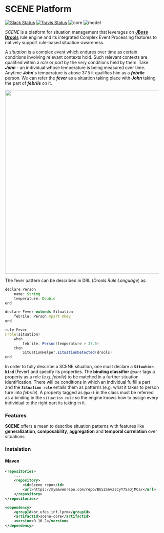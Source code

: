 
# SCENE Platform

[![Slack Status](https://pextraslack.herokuapp.com/badge.svg)](https://pextraslack.herokuapp.com/)
[![Travis Status](https://travis-ci.org/pextralabs/scene-platform.svg?branch=development)](https://travis-ci.org/pextralabs/scene-platform)
![core](https://img.shields.io/badge/core-0.10.2-a295d6.svg)
![model](https://img.shields.io/badge/model-0.10.0-f0ad4e.svg)

*SCENE* is a platform for situation management that leverages on [**JBoss Drools**](https://github.com/droolsjbpm/drools) rule engine and its integrated Complex Event Processing features to natively support rule-based situation-awareness.

A *situation* is a complex event which endures over time as certain conditions involving relevant contexts hold. Such relevant contexts are qualified within a *role* or *part* by the very conditions held by them. Take ***John*** -  an individual whose temperature is being measured over time. Anytime ***John***'s temperature is above 37.5  it qualifies him as a ***febrile*** person.  We can refer the ***fever*** as a situation taking place with ***John*** taking the part of ***febrile*** on it.

<img src="http://i.imgur.com/wv6F1jr.png" width="600px">

The fever pattern can be described in DRL (*Drools Rule Language*) as:

```Java
declare Person
	name: String
	temperature: Double
end

declare Fever extends Situation
	febrile: Person @part @key
end

rule Fever
@role(situation)
	when
		febrile: Person(temperature > 37.5)
	then
		SituationHelper.situationDetected(drools)
end
```
In order to fully describe a SCENE situation, one must declare a **`Situation kind`** (Fever) and specify its properties. The **binding classifier** *`@part`* tags a property as a role (e.g. *febrile*) to be matched in a further situation identification. There will be conditions in which an individual fulfill a part and the **`Situation rule`** entails them as patterns (e.g. what it takes to person turn into *febrile*). A property tagged as `@part` in the class must be referred as a binding in the `situation rule` so the engine knows how to assign every individual to the right part its taking in it.

### Features
**SCENE** offers a mean to describe situation patterns with features like **generalization**, **composability**, **aggregation** and **temporal correlation** over situations.

### Instalation

#### Maven

```xml
<repositories>
	...
	<repository>
		<id>Scene repo</id>
		<url>https://mymavenrepo.com/repo/BG5Za6vz3CyY7SaQjMOa/</url>
	</repository>
</repositories>
```

```xml
<dependency>
	<groupId>br.ufes.inf.lprm</groupId>
	<artifactId>scene-core</artifactId>
	<version>0.10.2</version>
</dependency>
```
